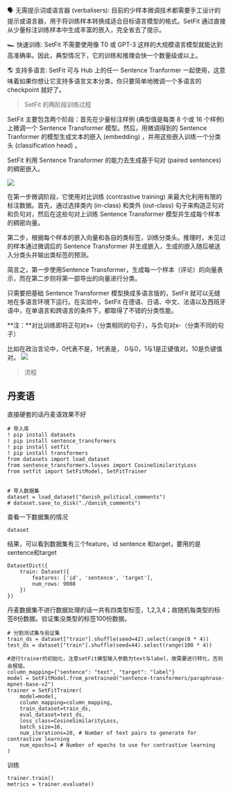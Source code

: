 

🗣 无需提示词或语言器 (verbalisers): 目前的少样本微调技术都需要手工设计的提示或语言器，用于将训练样本转换成适合目标语言模型的格式。SetFit 通过直接从少量标注训练样本中生成丰富的嵌入，完全省去了提示。

🏎 快速训练: SetFit 不需要使用像 T0 或 GPT-3 这样的大规模语言模型就能达到高准确率。因此，典型情况下，它的训练和推理会快一个数量级或以上。

🌎 支持多语言: SetFit 可与 Hub 上的任一 Sentence Tranformer 一起使用，这意味着如果你想让它支持多语言文本分类，你只要简单地微调一个多语言的 checkpoint 就好了。




> SetFit 的两阶段训练过程



SetFit 主要包含两个阶段：首先在少量标注样例 (典型值是每类 8 个或 16 个样例) 上微调一个 Sentence Transformer 模型。然后，用微调得到的 Sentence Tranformer 的模型生成文本的嵌入 (embedding) ，并用这些嵌入训练一个分类头 (classification head) 。

SetFit 利用 Sentence Transformer 的能力去生成基于句对 (paired sentences) 的稠密嵌入。


![]("\img\20230712152646.png")


在第一步微调阶段，它使用对比训练 (contrastive training) 来最大化利用有限的标注数据。首先，通过选择类内 (in-class) 和类外 (out-class) 句子来构造正句对和负句对，然后在这些句对上训练 Sentence Transformer 模型并生成每个样本的稠密向量。

第二步，根据每个样本的嵌入向量和各自的类标签，训练分类头。推理时，未见过的样本通过微调后的 Sentence Transformer 并生成嵌入，生成的嵌入随后被送入分类头并输出类标签的预测。

简言之，第一步使用Sentence Transformer，生成每一个样本（评论）的向量表示，而在第二步则将第一部导出的向量进行分类。

只需要把基础 Sentence Transformer 模型换成多语言版的，SetFit 就可以无缝地在多语言环境下运行。在实验中，SetFit 在德语、日语、中文、法语以及西班牙语中，在单语言和跨语言的条件下，都取得了不错的分类性能。

**注：**对比训练即将正句对x+（分类相同的句子），与负句对x-（分类不同的句子）

比如在政治言论中，0代表不是，1代表是， 0与0，1与1是正键值对。10是负键值对。
![]("\img\20230712152300.png")


> 流程

## 丹麦语

直接硬套的话丹麦语效果不好

	# 导入库
	! pip install datasets
	! pip install sentence_transformers
	! pip install setfit
	! pip install transformers
	from datasets import load_dataset
	from sentence_transformers.losses import CosineSimilarityLoss
	from setfit import SetFitModel, SetFitTrainer


	# 导入数据集
	dataset = load_dataset("danish_political_comments")
	# dataset.save_to_disk("./danish_comments")

查看一下数据集的情况

	dataset

结果，可以看到数据集有三个feature，id sentence 和target，要用的是sentence和target

	DatasetDict({
	    train: Dataset({
	        features: ['id', 'sentence', 'target'],
	        num_rows: 9008
	    })
	})

丹麦数据集不进行数据处理的话一共有四类型标签，1,2,3,4；故随机每类型的标签8份数据。验证集没类型的标签100份数据。

	
	# 分割测试集与验证集
	train_ds = dataset["train"].shuffle(seed=42).select(range(8 * 4))
	test_ds = dataset["train"].shuffle(seed=44).select(range(100 * 4))

	#进行trainer的初始化，注意setFit模型输入参数为text与label，故需要进行转化，否则会报错。
	column_mapping={"sentence": "text", "target": "label"}
	model = SetFitModel.from_pretrained("sentence-transformers/paraphrase-mpnet-base-v2")
	trainer = SetFitTrainer(
	    model=model,
	    column_mapping=column_mapping,
	    train_dataset=train_ds,
	    eval_dataset=test_ds,
	    loss_class=CosineSimilarityLoss,
	    batch_size=16,
	    num_iterations=20, # Number of text pairs to generate for contrastive learning
	    num_epochs=1 # Number of epochs to use for contrastive learning
	)

训练

	trainer.train()
	metrics = trainer.evaluate()

